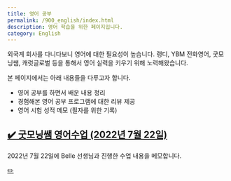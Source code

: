 ```yaml
---
title: 영어 공부
permalink: /900_english/index.html
description: 영어 학습을 위한 페이지입니다. 
category: English
---
```

외국계 회사를 다니다보니 영어에 대한 필요성이 높습니다. 
랭디, YBM 전화영어, 굿모닝쌤, 캐럿글로벌 등을 통해서 
영어 실력을 키우기 위해 노력해왔습니다. 


본 페이지에서는 아래 내용들을 다루고자 합니다. 


- 영어 공부를 하면서 배운 내용 정리
- 경험해본 영어 공부 프로그램에 대한 리뷰 제공
- 영어 시험 성적 메모 (필자를 위한 기록)





[✔️ 굿모닝쌤 영어수업 (2022년 7월 22일)](001_goodmorningsam_belle_how_to_politely_confront_your_roommate_kims_convenience.html '2022년 7월 22일에 Belle 선생님과 진행한 수업 내용을 메모합니다.')
---


2022년 7월 22일에 Belle 선생님과 진행한 수업 내용을 메모합니다.




[✏️ ](https://www.github.com/boyinblue/boyinblue.github.io/edit/main/900_english/index.md '수정하기')

